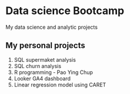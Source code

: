 # Data science Bootcamp
My data science and analytic projects

## My personal projects

1. SQL supermaket analysis
2. SQL churn analysis
3. R programming - Pao Ying Chup
4. Looker GA4 dashboard
5. Linear regression model using CARET
